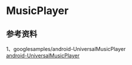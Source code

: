 # MusicPlayer

## 参考资料   

1、googlesamples/android-UniversalMusicPlayer    
[android-UniversalMusicPlayer](https://github.com/googlesamples/android-UniversalMusicPlayer)    

